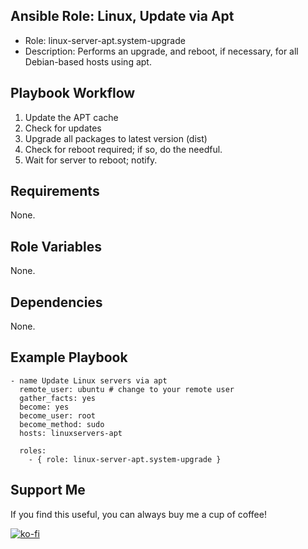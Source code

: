 ## Ansible Role: Linux, Update via Apt

- Role: linux-server-apt.system-upgrade  
- Description: Performs an upgrade, and reboot, if necessary, for all Debian-based hosts using apt.

## Playbook Workflow

1. Update the APT cache
2. Check for updates
3. Upgrade all packages to latest version (dist)
4. Check for reboot required; if so, do the needful.
5. Wait for server to reboot; notify.

## Requirements
None.

## Role Variables
None.

## Dependencies
None.

## Example Playbook

```
- name Update Linux servers via apt
  remote_user: ubuntu # change to your remote user
  gather_facts: yes
  become: yes
  become_user: root
  become_method: sudo
  hosts: linuxservers-apt

  roles:
    - { role: linux-server-apt.system-upgrade }
```

## Support Me

If you find this useful, you can always buy me a cup of coffee!  
  
[![ko-fi](https://ko-fi.com/img/githubbutton_sm.svg)](https://ko-fi.com/E1E8S7NNI)
